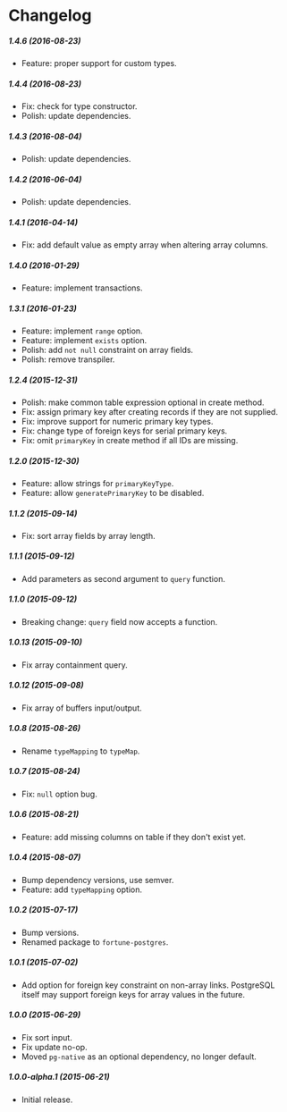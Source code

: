 # Changelog


##### 1.4.6 (2016-08-23)
- Feature: proper support for custom types.


##### 1.4.4 (2016-08-23)
- Fix: check for type constructor.
- Polish: update dependencies.


##### 1.4.3 (2016-08-04)
- Polish: update dependencies.


##### 1.4.2 (2016-06-04)
- Polish: update dependencies.


##### 1.4.1 (2016-04-14)
- Fix: add default value as empty array when altering array columns.


##### 1.4.0 (2016-01-29)
- Feature: implement transactions.


##### 1.3.1 (2016-01-23)
- Feature: implement `range` option.
- Feature: implement `exists` option.
- Polish: add `not null` constraint on array fields.
- Polish: remove transpiler.


##### 1.2.4 (2015-12-31)
- Polish: make common table expression optional in create method.
- Fix: assign primary key after creating records if they are not supplied.
- Fix: improve support for numeric primary key types.
- Fix: change type of foreign keys for serial primary keys.
- Fix: omit `primaryKey` in create method if all IDs are missing.


##### 1.2.0 (2015-12-30)
- Feature: allow strings for `primaryKeyType`.
- Feature: allow `generatePrimaryKey` to be disabled.


##### 1.1.2 (2015-09-14)
- Fix: sort array fields by array length.


##### 1.1.1 (2015-09-12)
- Add parameters as second argument to `query` function.


##### 1.1.0 (2015-09-12)
- Breaking change: `query` field now accepts a function.


##### 1.0.13 (2015-09-10)
- Fix array containment query.


##### 1.0.12 (2015-09-08)
- Fix array of buffers input/output.


##### 1.0.8 (2015-08-26)
- Rename `typeMapping` to `typeMap`.


##### 1.0.7 (2015-08-24)
- Fix: `null` option bug.


##### 1.0.6 (2015-08-21)
- Feature: add missing columns on table if they don't exist yet.


##### 1.0.4 (2015-08-07)
- Bump dependency versions, use semver.
- Feature: add `typeMapping` option.


##### 1.0.2 (2015-07-17)
- Bump versions.
- Renamed package to `fortune-postgres`.


##### 1.0.1 (2015-07-02)
- Add option for foreign key constraint on non-array links. PostgreSQL itself may support foreign keys for array values in the future.


##### 1.0.0 (2015-06-29)
- Fix sort input.
- Fix update no-op.
- Moved `pg-native` as an optional dependency, no longer default.


##### 1.0.0-alpha.1 (2015-06-21)
- Initial release.
